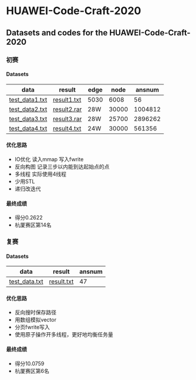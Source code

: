 # HUAWEI-Code-Craft-2020
## Datasets and codes for the HUAWEI-Code-Craft-2020
### 初赛
#### Datasets
data | result | edge | node | ansnum
-|-|-|-|-
[test_data1.txt](https://github.com/wpf-990213/HUAWEI-Code-Craft-2020/blob/master/Preliminary%20Contest/test_data1.txt) | [result1.txt](https://github.com/wpf-990213/HUAWEI-Code-Craft-2020/blob/master/Preliminary%20Contest/result1.txt) | 5030 | 6008 | 56
[test_data2.txt](https://github.com/wpf-990213/HUAWEI-Code-Craft-2020/blob/master/Preliminary%20Contest/test_data2.txt) | [result2.rar](https://github.com/wpf-990213/HUAWEI-Code-Craft-2020/blob/master/Preliminary%20Contest/result2.rar) | 28W | 30000 | 1004812
[test_data3.txt](https://github.com/wpf-990213/HUAWEI-Code-Craft-2020/blob/master/Preliminary%20Contest/test_data3.txt) | [result3.rar](https://github.com/wpf-990213/HUAWEI-Code-Craft-2020/blob/master/Preliminary%20Contest/result3.rar) | 28W | 25700 | 2896262
[test_data4.txt](https://github.com/wpf-990213/HUAWEI-Code-Craft-2020/blob/master/Preliminary%20Contest/test_data4.txt) | [result4.txt](https://github.com/wpf-990213/HUAWEI-Code-Craft-2020/blob/master/Preliminary%20Contest/result4.txt) | 24W | 30000 | 561356
#### 优化思路
* IO优化  读入mmap  写入fwrite
* 反向构图  记录三步以内能到达起始点的点
* 多线程 实际使用4线程
* 少用STL
* 递归改迭代
#### 最终成绩
* 得分0.2622  
* 杭厦赛区第14名
### 复赛
#### Datasets
data | result | ansnum
-|-|-
[test_data.txt](https://github.com/wpf-990213/HUAWEI-Code-Craft-2020/blob/master/semi-final/test_data.txt) | [result.txt](https://github.com/wpf-990213/HUAWEI-Code-Craft-2020/blob/master/semi-final/result.txt) | 47
#### 优化思路
* 反向搜时保存路径
* 用数组模拟vector
* 分页fwrite写入
* 使用原子操作开多线程，更好地均衡任务量
#### 最终成绩
* 得分10.0759
* 杭厦赛区第6名
